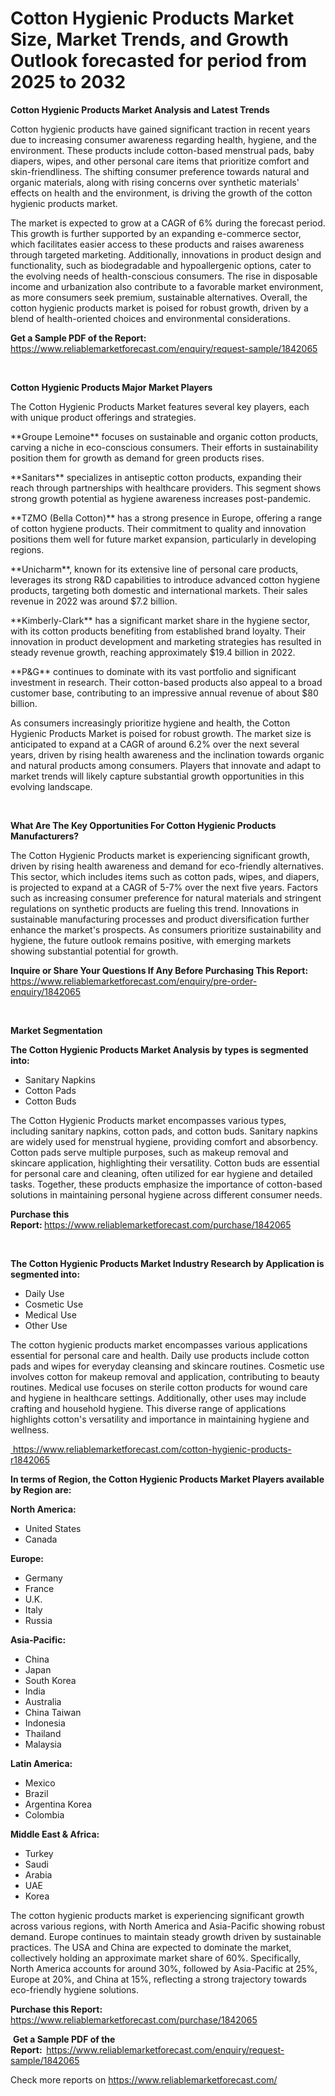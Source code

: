 <p><h1>Cotton Hygienic Products Market Size, Market Trends, and Growth Outlook forecasted for period from 2025 to 2032</h1></p><p><strong>Cotton Hygienic Products Market Analysis and Latest Trends</strong></p>
<p><p>Cotton hygienic products have gained significant traction in recent years due to increasing consumer awareness regarding health, hygiene, and the environment. These products include cotton-based menstrual pads, baby diapers, wipes, and other personal care items that prioritize comfort and skin-friendliness. The shifting consumer preference towards natural and organic materials, along with rising concerns over synthetic materials' effects on health and the environment, is driving the growth of the cotton hygienic products market. </p><p>The market is expected to grow at a CAGR of 6% during the forecast period. This growth is further supported by an expanding e-commerce sector, which facilitates easier access to these products and raises awareness through targeted marketing. Additionally, innovations in product design and functionality, such as biodegradable and hypoallergenic options, cater to the evolving needs of health-conscious consumers. The rise in disposable income and urbanization also contribute to a favorable market environment, as more consumers seek premium, sustainable alternatives. Overall, the cotton hygienic products market is poised for robust growth, driven by a blend of health-oriented choices and environmental considerations.</p></p>
<p><strong>Get a Sample PDF of the Report:&nbsp;</strong> <a href="https://www.reliablemarketforecast.com/enquiry/request-sample/1842065?utm_campaign=2821&utm_medium=2&utm_source=Github&utm_content=ia&utm_term=26032025&utm_id=cotton-hygienic-products">https://www.reliablemarketforecast.com/enquiry/request-sample/1842065</a></p>
<p>&nbsp;</p>
<p><strong>Cotton Hygienic Products Major Market Players</strong></p>
<p><p>The Cotton Hygienic Products Market features several key players, each with unique product offerings and strategies. </p><p>**Groupe Lemoine** focuses on sustainable and organic cotton products, carving a niche in eco-conscious consumers. Their efforts in sustainability position them for growth as demand for green products rises.</p><p>**Sanitars** specializes in antiseptic cotton products, expanding their reach through partnerships with healthcare providers. This segment shows strong growth potential as hygiene awareness increases post-pandemic.</p><p>**TZMO (Bella Cotton)** has a strong presence in Europe, offering a range of cotton hygiene products. Their commitment to quality and innovation positions them well for future market expansion, particularly in developing regions.</p><p>**Unicharm**, known for its extensive line of personal care products, leverages its strong R&D capabilities to introduce advanced cotton hygiene products, targeting both domestic and international markets. Their sales revenue in 2022 was around $7.2 billion.</p><p>**Kimberly-Clark** has a significant market share in the hygiene sector, with its cotton products benefiting from established brand loyalty. Their innovation in product development and marketing strategies has resulted in steady revenue growth, reaching approximately $19.4 billion in 2022.</p><p>**P&G** continues to dominate with its vast portfolio and significant investment in research. Their cotton-based products also appeal to a broad customer base, contributing to an impressive annual revenue of about $80 billion.</p><p>As consumers increasingly prioritize hygiene and health, the Cotton Hygienic Products Market is poised for robust growth. The market size is anticipated to expand at a CAGR of around 6.2% over the next several years, driven by rising health awareness and the inclination towards organic and natural products among consumers. Players that innovate and adapt to market trends will likely capture substantial growth opportunities in this evolving landscape.</p></p>
<p>&nbsp;</p>
<p><strong>What Are The Key Opportunities For Cotton Hygienic Products Manufacturers?</strong></p>
<p><p>The Cotton Hygienic Products market is experiencing significant growth, driven by rising health awareness and demand for eco-friendly alternatives. This sector, which includes items such as cotton pads, wipes, and diapers, is projected to expand at a CAGR of 5-7% over the next five years. Factors such as increasing consumer preference for natural materials and stringent regulations on synthetic products are fueling this trend. Innovations in sustainable manufacturing processes and product diversification further enhance the market's prospects. As consumers prioritize sustainability and hygiene, the future outlook remains positive, with emerging markets showing substantial potential for growth.</p></p>
<p><strong>Inquire or Share Your Questions If Any Before Purchasing This Report:</strong> <a href="https://www.reliablemarketforecast.com/enquiry/pre-order-enquiry/1842065?utm_campaign=2821&utm_medium=2&utm_source=Github&utm_content=ia&utm_term=26032025&utm_id=cotton-hygienic-products">https://www.reliablemarketforecast.com/enquiry/pre-order-enquiry/1842065</a></p>
<p>&nbsp;</p>
<p><strong>Market Segmentation</strong></p>
<p><strong>The Cotton Hygienic Products Market Analysis by types is segmented into:</strong></p>
<p><ul><li>Sanitary Napkins</li><li>Cotton Pads</li><li>Cotton Buds</li></ul></p>
<p><p>The Cotton Hygienic Products market encompasses various types, including sanitary napkins, cotton pads, and cotton buds. Sanitary napkins are widely used for menstrual hygiene, providing comfort and absorbency. Cotton pads serve multiple purposes, such as makeup removal and skincare application, highlighting their versatility. Cotton buds are essential for personal care and cleaning, often utilized for ear hygiene and detailed tasks. Together, these products emphasize the importance of cotton-based solutions in maintaining personal hygiene across different consumer needs.</p></p>
<p><strong>Purchase this Report:&nbsp;</strong><a href="https://www.reliablemarketforecast.com/purchase/1842065?utm_campaign=2821&utm_medium=2&utm_source=Github&utm_content=ia&utm_term=26032025&utm_id=cotton-hygienic-products">https://www.reliablemarketforecast.com/purchase/1842065</a></p>
<p>&nbsp;</p>
<p><strong>The Cotton Hygienic Products Market Industry Research by Application is segmented into:</strong></p>
<p><ul><li>Daily Use</li><li>Cosmetic Use</li><li>Medical Use</li><li>Other Use</li></ul></p>
<p><p>The cotton hygienic products market encompasses various applications essential for personal care and health. Daily use products include cotton pads and wipes for everyday cleansing and skincare routines. Cosmetic use involves cotton for makeup removal and application, contributing to beauty routines. Medical use focuses on sterile cotton products for wound care and hygiene in healthcare settings. Additionally, other uses may include crafting and household hygiene. This diverse range of applications highlights cotton's versatility and importance in maintaining hygiene and wellness.</p></p>
<p><a href="https://www.reliablemarketforecast.com/cotton-hygienic-products-r1842065?utm_campaign=2821&utm_medium=2&utm_source=Github&utm_content=ia&utm_term=26032025&utm_id=cotton-hygienic-products">&nbsp;https://www.reliablemarketforecast.com/cotton-hygienic-products-r1842065</a></p>
<p><strong>In terms of Region, the Cotton Hygienic Products Market Players available by Region are:</strong></p>
<p>
    <p> <strong> North America: </strong>
        <ul>
            <li>United States</li>
            <li>Canada</li>
        </ul>
        </p> 
    <p> <strong> Europe: </strong>
        <ul>
            <li>Germany</li>
            <li>France</li>
            <li>U.K.</li>
            <li>Italy</li>
            <li>Russia</li>
        </ul>
        </p> 
    <p> <strong> Asia-Pacific: </strong>
        <ul>
            <li>China</li>
            <li>Japan</li>
            <li>South Korea</li>
            <li>India</li>
            <li>Australia</li>
            <li>China Taiwan</li>
            <li>Indonesia</li>
            <li>Thailand</li>
            <li>Malaysia</li>
        </ul>
        </p> 
    <p> <strong> Latin America: </strong>
        <ul>
            <li>Mexico</li>
            <li>Brazil</li>
            <li>Argentina Korea</li>
            <li>Colombia</li>
        </ul>
        </p> 
    <p> <strong> Middle East & Africa: </strong>
        <ul>
            <li>Turkey</li>
            <li>Saudi</li>
            <li>Arabia</li>
            <li>UAE</li>
            <li>Korea</li>
        </ul>
    </p>
    </p>
<p><p>The cotton hygienic products market is experiencing significant growth across various regions, with North America and Asia-Pacific showing robust demand. Europe continues to maintain steady growth driven by sustainable practices. The USA and China are expected to dominate the market, collectively holding an approximate market share of 60%. Specifically, North America accounts for around 30%, followed by Asia-Pacific at 25%, Europe at 20%, and China at 15%, reflecting a strong trajectory towards eco-friendly hygiene solutions.</p></p>
<p><strong>Purchase this Report: </strong><a href="https://www.reliablemarketforecast.com/purchase/1842065?utm_campaign=2821&utm_medium=2&utm_source=Github&utm_content=ia&utm_term=26032025&utm_id=cotton-hygienic-products">https://www.reliablemarketforecast.com/purchase/1842065</a></p>
<p>&nbsp;<strong>Get a Sample PDF of the Report:&nbsp;&nbsp;</strong><a href="https://www.reliablemarketforecast.com/enquiry/request-sample/1842065?utm_campaign=2821&utm_medium=2&utm_source=Github&utm_content=ia&utm_term=26032025&utm_id=cotton-hygienic-products">https://www.reliablemarketforecast.com/enquiry/request-sample/1842065</a></p>
<p><strong></strong></p>
<p>Check more reports on <a href="https://www.reliablemarketforecast.com/?utm_campaign=2821&utm_medium=2&utm_source=Github&utm_content=ia&utm_term=26032025&utm_id=cotton-hygienic-products">https://www.reliablemarketforecast.com/</a></p>